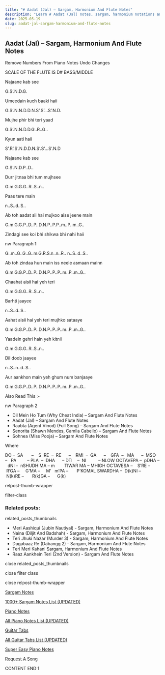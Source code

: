 ```yaml
---
title: "# Aadat (Jal) – Sargam, Harmonium And Flute Notes"
description: "Learn # Aadat (Jal) notes, sargam, harmonium notations and flute notes. Easy step-by-step tutorial for beginners."
date: 2025-05-19
slug: aadat-jal-sargam-harmonium-and-flute-notes
---
```


## Aadat (Jal) – Sargam, Harmonium And Flute Notes

Remove Numbers From Piano Notes
Undo Changes

SCALE OF THE FLUTE IS D# BASS/MIDDLE

Najaane kab see

G.S’.N.D.G.

Umeedain kuch baaki haii

G.S’.N.N.D.D.N.S’.S’…S’.N.D.

Mujhe phir bhi teri yaad

G.S’.N.N.D.D.G..R..G..

Kyun aati haii

S’.R’.S’.N.D.D.N.S’.S’…S’.N.D

Najaane kab see

G.S’.N.D.P..D..

Durr jitnaa bhi tum mujhsee

G.m.G.G.G..R..S..n..

Paas tere main

n..S..d..S..

Ab toh aadat sii hai mujkoo aise jeene main

G.m.G.G.P..D..P..D.N.P..P.P..m..P..m..G..

Zindagi see koi bhi shikwa bhi nahi haii

nw Paragraph 1

G..m..G..G..G..m.G.R.S.n..n..R.. n..S..d..S..

Ab toh zindaa hun main iss neele asmaan mainn

G.m.G.G.P..D..P..D.N.P..P..P..m..P..m..G..

Chaahat aisii hai yeh teri

G.m.G.G.G..R..S..n..

Barhti jaayee

n..S..d..S..

Aahat aisii hai yeh teri mujhko sataaye

G.m.G.G.P..D..P..D.N.P..P..P..m..P..m..G..

Yaadein gehri hain yeh kitnii

G.m.G.G.G..R..S..n..

Dil doob jaayee

n..S..n..d..S..

Aur aankhon main yeh ghum num banjaaye

G.m.G.G.P..D..P..D.N.P..P..P..m..P..m..G..



Also Read This :-

nw Paragraph 2



* Dil Mein Ho Tum (Why Cheat India) – Sargam And Flute Notes
* Aadat (Jal) – Sargam And Flute Notes
* Raabta (Agent Vinod) (Full Song) – Sargam And Flute Notes
* Senorita (Shawn Mendes, Camila Cabello) – Sargam And Flute Notes
* Sohnea (Miss Pooja) – Sargam And Flute Notes

Where



DO –  SA       –    S  RE  –  RE      –    RMI  –  GA      –    GFA  –   MA      –  MSO  –   PA         – PLA  –  DHA      – DTI    –  NI          – NLOW OCTAVEPA –  pDHA –  dNI –  nSHUDH MA – m        TIWAR MA – MHIGH OCTAVESA –    S’RE –     R’GA –     G’MA –     M’   m’PA –       P’KOMAL SWARDHA –  D(k)NI –       N(k)RE –       R(k)GA –      G(k)



relpost-thumb-wrapper

filter-class

### Related posts:

related_posts_thumbnails

* Meri Aashiqui (Jubin Nautiyal) - Sargam, Harmonium And Flute Notes
* Naina (Diljit And Badshah) - Sargam, Harmonium And Flute Notes
* Teri Jhuki Nazar (Murder 3) - Sargam, Harmonium And Flute Notes
* Dagabaaz Re (Dabangg 2) - Sargam, Harmonium And Flute Notes
* Teri Meri Kahani Sargam, Harmonium And Flute Notes
* Raaz Aankhein Teri (2nd Version) - Sargam And Flute Notes

close related_posts_thumbnails

close filter class

close relpost-thumb-wrapper

[Sargam Notes](https://www.notationsworld.com/sargam-notes.html)

[1000+ Sargam Notes List (UPDATED)](https://www.notationsworld.com/all-songs-list-sargam-notes.html)

[Piano Notes](https://www.notationsworld.com/piano-notes.html)

[All Piano Notes List (UPDATED)](https://www.notationsworld.com/all-songs-list-piano-notes.html)

[Guitar Tabs](https://www.notationsworld.com/guitar-tabs.html)

[All Guitar Tabs List (UPDATED)](https://www.notationsworld.com/all-songs-list-guitar-tabs.html)

[Super Easy Piano Notes](https://studywall.in/)

[Request A Song](https://www.notationsworld.com/request-a-song.html)

CONTENT END 1

